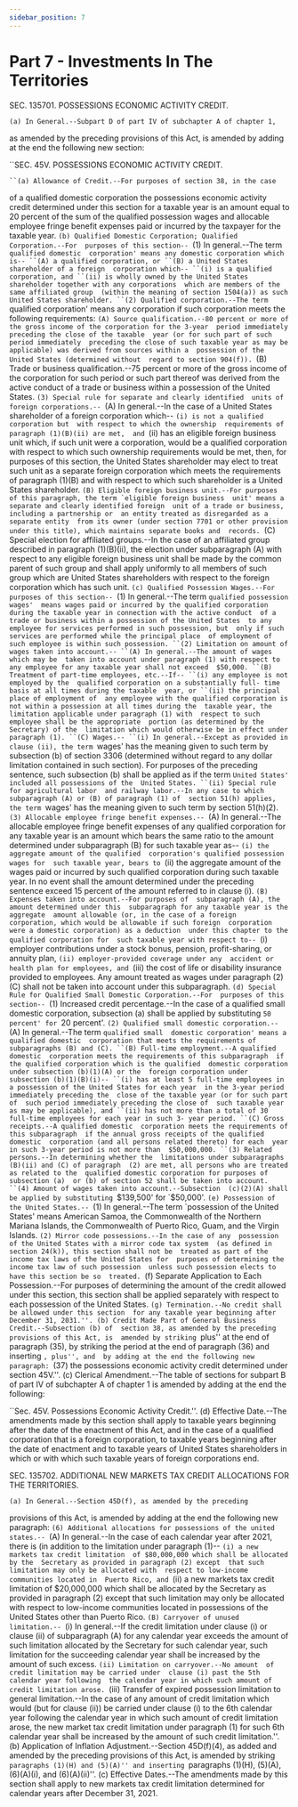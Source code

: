 ```yaml
---
sidebar_position: 7
---
```


# Part 7 - Investments In The Territories

SEC. 135701. POSSESSIONS ECONOMIC ACTIVITY CREDIT.

    (a) In General.--Subpart D of part IV of subchapter A of chapter 1, 
as amended by the preceding provisions of this Act, is amended by 
adding at the end the following new section:

``SEC. 45V. POSSESSIONS ECONOMIC ACTIVITY CREDIT.

    ``(a) Allowance of Credit.--For purposes of section 38, in the case 
of a qualified domestic corporation the possessions economic activity 
credit determined under this section for a taxable year is an amount 
equal to 20 percent of the sum of the qualified possession wages and 
allocable employee fringe benefit expenses paid or incurred by the 
taxpayer for the taxable year.
    ``(b) Qualified Domestic Corporation; Qualified Corporation.--For 
purposes of this section--
            ``(1) In general.--The term `qualified domestic 
        corporation' means any domestic corporation which is--
                    ``(A) a qualified corporation, or
                    ``(B) a United States shareholder of a foreign 
                corporation which--
                            ``(i) is a qualified corporation, and
                            ``(ii) is wholly owned by the United States 
                        shareholder together with any corporations 
                        which are members of the same affiliated group 
                        (within the meaning of section 1504(a)) as such 
                        United States shareholder.
            ``(2) Qualified corporation.--The term `qualified 
        corporation' means any corporation if such corporation meets 
        the following requirements:
                    ``(A) Source qualification.--80 percent or more of 
                the gross income of the corporation for the 3-year 
                period immediately preceding the close of the taxable 
                year (or for such part of such period immediately 
                preceding the close of such taxable year as may be 
                applicable) was derived from sources within a 
                possession of the United States (determined without 
                regard to section 904(f)).
                    ``(B) Trade or business qualification.--75 percent 
                or more of the gross income of the corporation for such 
                period or such part thereof was derived from the active 
                conduct of a trade or business within a possession of 
                the United States.
            ``(3) Special rule for separate and clearly identified 
        units of foreign corporations.--
                    ``(A) In general.--In the case of a United States 
                shareholder of a foreign corporation which--
                            ``(i) is not a qualified corporation but 
                        with respect to which the ownership 
                        requirements of paragraph (1)(B)(ii) are met, 
                        and
                            ``(ii) has an eligible foreign business 
                        unit which, if such unit were a corporation, 
                        would be a qualified corporation with respect 
                        to which such ownership requirements would be 
                        met,
                then, for purposes of this section, the United States 
                shareholder may elect to treat such unit as a separate 
                foreign corporation which meets the requirements of 
                paragraph (1)(B) and with respect to which such 
                shareholder is a United States shareholder.
                    ``(B) Eligible foreign business unit.--For purposes 
                of this paragraph, the term `eligible foreign business 
                unit' means a separate and clearly identified foreign 
                unit of a trade or business, including a partnership or 
                an entity treated as disregarded as a separate entity 
                from its owner (under section 7701 or other provision 
                under this title), which maintains separate books and 
                records.
                    ``(C) Special election for affiliated groups.--In 
                the case of an affiliated group described in paragraph 
                (1)(B)(ii), the election under subparagraph (A) with 
                respect to any eligible foreign business unit shall be 
                made by the common parent of such group and shall apply 
                uniformly to all members of such group which are United 
                States shareholders with respect to the foreign 
                corporation which has such unit.
    ``(c) Qualified Possession Wages.--For purposes of this section--
            ``(1) In general.--The term `qualified possession wages' 
        means wages paid or incurred by the qualified corporation 
        during the taxable year in connection with the active conduct 
        of a trade or business within a possession of the United States 
        to any employee for services performed in such possession, but 
        only if such services are performed while the principal place 
        of employment of such employee is within such possession.
            ``(2) Limitation on amount of wages taken into account.--
                    ``(A) In general.--The amount of wages which may be 
                taken into account under paragraph (1) with respect to 
                any employee for any taxable year shall not exceed 
                $50,000.
                    ``(B) Treatment of part-time employees, etc.--If--
                            ``(i) any employee is not employed by the 
                        qualified corporation on a substantially full-
                        time basis at all times during the taxable 
                        year, or
                            ``(ii) the principal place of employment of 
                        any employee with the qualified corporation is 
                        not within a possession at all times during the 
                        taxable year,
                the limitation applicable under paragraph (1) with 
                respect to such employee shall be the appropriate 
                portion (as determined by the Secretary) of the 
                limitation which would otherwise be in effect under 
                paragraph (1).
                    ``(C) Wages.--
                            ``(i) In general.--Except as provided in 
                        clause (ii), the term `wages' has the meaning 
                        given to such term by subsection (b) of section 
                        3306 (determined without regard to any dollar 
                        limitation contained in such section). For 
                        purposes of the preceding sentence, such 
                        subsection (b) shall be applied as if the term 
                        `United States' included all possessions of the 
                        United States.
                            ``(ii) Special rule for agricultural labor 
                        and railway labor.--In any case to which 
                        subparagraph (A) or (B) of paragraph (1) of 
                        section 51(h) applies, the term `wages' has the 
                        meaning given to such term by section 51(h)(2).
            ``(3) Allocable employee fringe benefit expenses.--
                    ``(A) In general.--The allocable employee fringe 
                benefit expenses of any qualified corporation for any 
                taxable year is an amount which bears the same ratio to 
                the amount determined under subparagraph (B) for such 
                taxable year as--
                            ``(i) the aggregate amount of the qualified 
                        corporation's qualified possession wages for 
                        such taxable year, bears to
                            ``(ii) the aggregate amount of the wages 
                        paid or incurred by such qualified corporation 
                        during such taxable year.
                In no event shall the amount determined under the 
                preceding sentence exceed 15 percent of the amount 
                referred to in clause (i).
                    ``(B) Expenses taken into account.--For purposes of 
                subparagraph (A), the amount determined under this 
                subparagraph for any taxable year is the aggregate 
                amount allowable (or, in the case of a foreign 
                corporation, which would be allowable if such foreign 
                corporation were a domestic corporation) as a deduction 
                under this chapter to the qualified corporation for 
                such taxable year with respect to--
                            ``(i) employer contributions under a stock 
                        bonus, pension, profit-sharing, or annuity 
                        plan,
                            ``(ii) employer-provided coverage under any 
                        accident or health plan for employees, and
                            ``(iii) the cost of life or disability 
                        insurance provided to employees.
                Any amount treated as wages under paragraph (2)(C) 
                shall not be taken into account under this 
                subparagraph.
    ``(d) Special Rule for Qualified Small Domestic Corporation.--For 
purposes of this section--
            ``(1) Increased credit percentage.--In the case of a 
        qualified small domestic corporation, subsection (a) shall be 
        applied by substituting `50 percent' for `20 percent'.
            ``(2) Qualified small domestic corporation.--
                    ``(A) In general.--The term `qualified small 
                domestic corporation' means a qualified domestic 
                corporation that meets the requirements of 
                subparagraphs (B) and (C).
                    ``(B) Full-time employment.--A qualified domestic 
                corporation meets the requirements of this subparagraph 
                if the qualified corporation which is the qualified 
                domestic corporation under subsection (b)(1)(A) or the 
                foreign corporation under subsection (b)(1)(B)(i)--
                            ``(i) has at least 5 full-time employees in 
                        a possession of the United States for each year 
                        in the 3-year period immediately preceding the 
                        close of the taxable year (or for such part of 
                        such period immediately preceding the close of 
                        such taxable year as may be applicable), and
                            ``(ii) has not more than a total of 30 
                        full-time employees for each year in such 3-
                        year period.
                    ``(C) Gross receipts.--A qualified domestic 
                corporation meets the requirements of this subparagraph 
                if the annual gross receipts of the qualified domestic 
                corporation (and all persons related thereto) for each 
                year in such 3-year period is not more than 
                $50,000,000.
            ``(3) Related persons.--In determining whether the 
        limitations under subparagraphs (B)(ii) and (C) of paragraph 
        (2) are met, all persons who are treated as related to the 
        qualified domestic corporation for purposes of subsection (a) 
        or (b) of section 52 shall be taken into account.
            ``(4) Amount of wages taken into account.--Subsection 
        (c)(2)(A) shall be applied by substituting `$139,500' for 
        `$50,000'.
    ``(e) Possession of the United States.--
            ``(1) In general.--The term `possession of the United 
        States' means American Samoa, the Commonwealth of the Northern 
        Mariana Islands, the Commonwealth of Puerto Rico, Guam, and the 
        Virgin Islands.
            ``(2) Mirror code possessions.--In the case of any 
        possession of the United States with a mirror code tax system 
        (as defined in section 24(k)), this section shall not be 
        treated as part of the income tax laws of the United States for 
        purposes of determining the income tax law of such possession 
        unless such possession elects to have this section be so 
        treated.
    ``(f) Separate Application to Each Possession.--For purposes of 
determining the amount of the credit allowed under this section, this 
section shall be applied separately with respect to each possession of 
the United States.
    ``(g) Termination.--No credit shall be allowed under this section 
for any taxable year beginning after December 31, 2031.''.
    (b) Credit Made Part of General Business Credit.--Subsection (b) of 
section 38, as amended by the preceding provisions of this Act, is 
amended by striking ``plus'' at the end of paragraph (35), by striking 
the period at the end of paragraph (36) and inserting ``, plus'', and 
by adding at the end the following new paragraph:
            ``(37) the possessions economic activity credit determined 
        under section 45V.''.
    (c) Clerical Amendment.--The table of sections for subpart B of 
part IV of subchapter A of chapter 1 is amended by adding at the end 
the following:

``Sec. 45V. Possessions Economic Activity Credit.''.
    (d) Effective Date.--The amendments made by this section shall 
apply to taxable years beginning after the date of the enactment of 
this Act, and in the case of a qualified corporation that is a foreign 
corporation, to taxable years beginning after the date of enactment and 
to taxable years of United States shareholders in which or with which 
such taxable years of foreign corporations end.

SEC. 135702. ADDITIONAL NEW MARKETS TAX CREDIT ALLOCATIONS FOR THE 
              TERRITORIES.

    (a) In General.--Section 45D(f), as amended by the preceding 
provisions of this Act, is amended by adding at the end the following 
new paragraph:
            ``(6) Additional allocations for possessions of the united 
        states.--
                    ``(A) In general.--In the case of each calendar 
                year after 2021, there is (in addition to the 
                limitation under paragraph (1)--
                            ``(i) a new markets tax credit limitation 
                        of $80,000,000 which shall be allocated by the 
                        Secretary as provided in paragraph (2) except 
                        that such limitation may only be allocated with 
                        respect to low-income communities located in 
                        Puerto Rico, and
                            ``(ii) a new markets tax credit limitation 
                        of $20,000,000 which shall be allocated by the 
                        Secretary as provided in paragraph (2) except 
                        that such limitation may only be allocated with 
                        respect to low-income communities located in 
                        possessions of the United States other than 
                        Puerto Rico.
                    ``(B) Carryover of unused limitation.--
                            ``(i) In general.--If the credit limitation 
                        under clause (i) or clause (ii) of subparagraph 
                        (A) for any calendar year exceeds the amount of 
                        such limitation allocated by the Secretary for 
                        such calendar year, such limitation for the 
                        succeeding calendar year shall be increased by 
                        the amount of such excess.
                            ``(ii) Limitation on carryover.--No amount 
                        of credit limitation may be carried under 
                        clause (i) past the 5th calendar year following 
                        the calendar year in which such amount of 
                        credit limitation arose.
                            ``(iii) Transfer of expired possession 
                        limitation to general limitation.--In the case 
                        of any amount of credit limitation which would 
                        (but for clause (ii)) be carried under clause 
                        (i) to the 6th calendar year following the 
                        calendar year in which such amount of credit 
                        limitation arose, the new market tax credit 
                        limitation under paragraph (1) for such 6th 
                        calendar year shall be increased by the amount 
                        of such credit limitation.''.
    (b) Application of Inflation Adjustment.--Section 45D(f)(4), as 
added and amended by the preceding provisions of this Act, is amended 
by striking ``paragraphs (1)(H) and (5)(A)'' and inserting ``paragraphs 
(1)(H), (5)(A), (6)(A)(i), and (6)(A)(ii)''.
    (c) Effective Dates.--The amendments made by this section shall 
apply to new markets tax credit limitation determined for calendar 
years after December 31, 2021.
